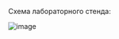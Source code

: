 Схема лабораторного стенда:

![image](https://github.com/verttte/otus-labs/assets/165086553/1848c044-e772-4a88-b1ba-046c144259f1)
